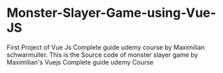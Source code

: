 # Monster-Slayer-Game-using-Vue-JS
First Project of Vue Js Complete guide udemy course by Maximilian schwarmuller.
This is the Source code of monster slayer game by Maximilian's Vuejs Complete guide udemy Course
